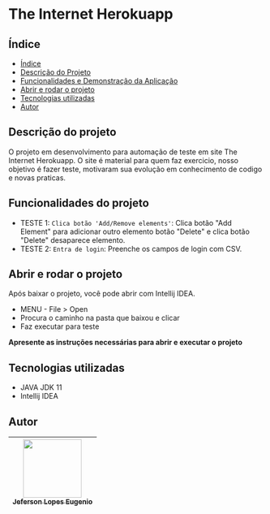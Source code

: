 # The Internet Herokuapp

## Índice

* [Índice](#índice)
* [Descrição do Projeto](#descrição-do-projeto)
* [Funcionalidades e Demonstração da Aplicação](#funcionalidades-do-projeto)
* [Abrir e rodar o projeto](#abrir-e-rodar-o-projeto)
* [Tecnologias utilizadas](#tecnologias-utilizadas)
* [Autor](#autor)

## Descrição do projeto

O projeto em desenvolvimento para automação de teste em site The Internet Herokuapp. O site é material para quem faz exercicio, nosso objetivo é fazer teste, motivaram sua evolução em conhecimento de codigo e novas praticas.

## Funcionalidades do projeto

- TESTE 1: `Clica botão 'Add/Remove elements'`: Clica botão "Add Element" para adicionar outro elemento botão "Delete" e clica botão "Delete" desaparece elemento.
- TESTE 2: `Entra de login`: Preenche os campos de login com CSV.

## Abrir e rodar o projeto
Após baixar o projeto, você pode abrir com Intellij IDEA.
- MENU - File > Open
- Procura o caminho na pasta que baixou e clicar
- Faz executar para teste

**Apresente as instruções necessárias para abrir e executar o projeto**

## Tecnologias utilizadas
- JAVA JDK 11
- Intellij IDEA

## Autor
| [<img src="https://avatars.githubusercontent.com/u/38334949?v=4" width=115><br><sub>Jeferson Lopes Eugenio</sub>](https://github.com/jefynhu11) |
| :---: |
